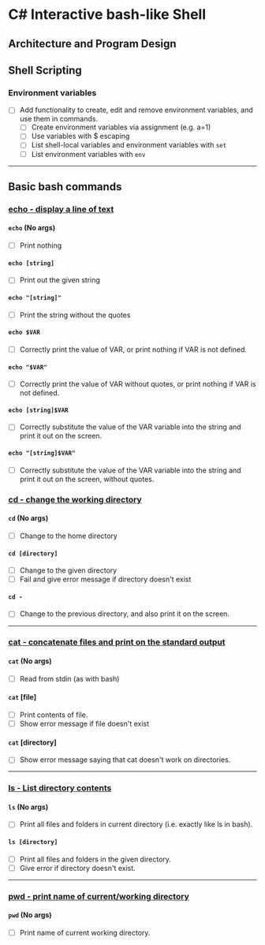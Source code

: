 # C# Interactive bash-like Shell


## Architecture and Program Design

## Shell Scripting

### Environment variables

- [ ] Add functionality to create, edit and remove environment variables, and use them in commands.
  - [ ] Create environment variables via assignment (e.g. a=1)
  - [ ] Use variables with $ escaping
  - [ ] List shell-local variables and environment variables with `set`
  - [ ] List environment variables with `env`

---

## Basic bash commands

### [echo - display a line of text](https://linux.die.net/man/1/echo "man echo")

#### `echo` (No args)

- [ ] Print nothing

#### `echo [string]`

- [ ] Print out the given string

#### `echo "[string]"`

- [ ] Print the string without the quotes

#### `echo $VAR`

- [ ] Correctly print the value of VAR, or print nothing if VAR is not defined.

#### `echo "$VAR"`

- [ ] Correctly print the value of VAR without quotes, or print nothing if VAR is not defined.

#### `echo [string]$VAR`

- [ ] Correctly substitute the value of the VAR variable into the string and print it out on the screen.

#### `echo "[string]$VAR"`

- [ ] Correctly substitute the value of the VAR variable into the string and print it out on the screen, without quotes.

### [cd - change the working directory](https://man7.org/linux/man-pages/man1/cd.1p.html "man cd")

#### `cd` (No args)

- [ ] Change to the home directory

#### `cd [directory]`

- [ ] Change to the given directory
- [ ] Fail and give error message if directory doesn't exist

#### `cd -`

- [ ] Change to the previous directory, and also print it on the screen.

---

### [cat - concatenate files and print on the standard output](https://man7.org/linux/man-pages/man1/cat.1.html "man cat")

#### `cat` (No args)

- [ ] Read from stdin (as with bash)

#### `cat` [file]

- [ ] Print contents of file.
- [ ] Show error message if file doesn't exist

#### `cat` [directory]

- [ ] Show error message saying that cat doesn't work on directories.

---

### [ls - List directory contents](https://man7.org/linux/man-pages/man1/ls.1.html "man ls")

#### `ls` (No args)

- [ ] Print all files and folders in current directory (i.e. exactly like ls in bash).

#### `ls [directory]`

- [ ] Print all files and folders in the given directory.
- [ ] Give error if directory doesn't exist.

---

### [pwd - print name of current/working directory](https://linux.die.net/man/1/pwd "man pwd")

#### `pwd` (No args)

- [ ] Print name of current working directory.